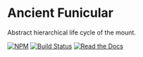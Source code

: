 # Ancient Funicular

Abstract hierarchical life cycle of the mount.

[![NPM](https://img.shields.io/npm/v/ancient-funicular.svg)](https://www.npmjs.com/package/ancient-funicular)
[![Build Status](https://travis-ci.org/AncientSouls/Funicular.svg?branch=master)](https://travis-ci.org/AncientSouls/Funicular)
[![Read the Docs](https://img.shields.io/readthedocs/pip.svg)](https://ancientsouls.github.io/)